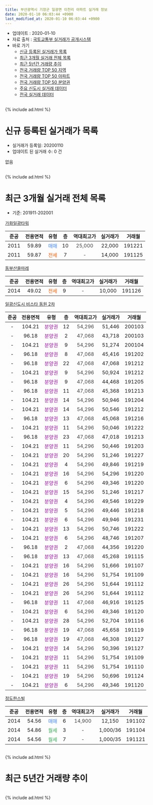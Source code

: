 ```yaml
---
title: 부산광역시 기장군 일광면 이천리 아파트 실거래 정보
date: 2020-01-10 06:03:44 +0900
last_modified_at: 2020-01-10 06:03:44 +0900
---
```


* 업데이트 : 2020-01-10
* 자료 출처 : [국토교통부 실거래가 공개시스템](http://rt.molit.go.kr)
* 바로 가기
    * [신규 등록된 실거래가 목록](#신규-등록된-실거래가-목록)
    * [최근 3개월 실거래 전체 목록](#최근-3개월-실거래-전체-목록)
    * [최근 5년간 거래량 추이](#최근-5년간-거래량-추이)
    * [전국 거래량 TOP 50 지역](https://inasie.github.io/apt-trade-info/최근-3개월-전국에서-가장-거래가-많이-발생한-지역)
    * [전국 거래량 TOP 50 아파트](https://inasie.github.io/apt-trade-info/최근-3개월-전국에서-가장-거래가-많이-발생한-아파트)
    * [전국 거래량 TOP 50 분양권](https://inasie.github.io/apt-trade-info/최근-3개월-전국에서-가장-거래가-많이-발생한-분양권)
    * [주요 신도시 실거래 데이터](https://inasie.github.io/apt-trade-info/주요-신도시)
    * [전국 실거래 데이터](https://inasie.github.io/apt-trade-info/전국)
<br>
{% include ad.html %}
<br>

# 신규 등록된 실거래가 목록
* 실거래가 등록일: 20200110
* 업데이트 된 실거래 수: 0 건

없음

<br>
{% include ad.html %}
<br>

# 최근 3개월 실거래 전체 목록
* 기준: 201911-202001


[가화일광타워](https://search.naver.com/search.naver?query=%EB%B6%80%EC%82%B0%EA%B4%91%EC%97%AD%EC%8B%9C+%EA%B8%B0%EC%9E%A5%EA%B5%B0+%EC%9D%BC%EA%B4%91%EB%A9%B4+%EC%9D%B4%EC%B2%9C%EB%A6%AC+%EA%B0%80%ED%99%94%EC%9D%BC%EA%B4%91%ED%83%80%EC%9B%8C)

|준공|전용면적|유형|층|역대최고가|실거래가|거래월|
|:---:|:---:|:---:|:---:|:---:|:---:|:---:|
|2011|59.89|<span style="color:#4285f3">매매</span>|10|<span style="color:#444444">25,000</span>|22,000|191221|
|2011|59.87|<span style="color:#ff5a00">전세</span>|7|<span style="color:#444444">-</span>|14,000|191125|

[동부산쏠마레](https://search.naver.com/search.naver?query=%EB%B6%80%EC%82%B0%EA%B4%91%EC%97%AD%EC%8B%9C+%EA%B8%B0%EC%9E%A5%EA%B5%B0+%EC%9D%BC%EA%B4%91%EB%A9%B4+%EC%9D%B4%EC%B2%9C%EB%A6%AC+%EB%8F%99%EB%B6%80%EC%82%B0%EC%8F%A0%EB%A7%88%EB%A0%88)

|준공|전용면적|유형|층|역대최고가|실거래가|거래월|
|:---:|:---:|:---:|:---:|:---:|:---:|:---:|
|2014|49.02|<span style="color:#ff5a00">전세</span>|9|<span style="color:#444444">-</span>|10,000|191126|

[일광신도시 비스타 동원 2차](https://search.naver.com/search.naver?query=%EB%B6%80%EC%82%B0%EA%B4%91%EC%97%AD%EC%8B%9C+%EA%B8%B0%EC%9E%A5%EA%B5%B0+%EC%9D%BC%EA%B4%91%EB%A9%B4+%EC%9D%B4%EC%B2%9C%EB%A6%AC+%EC%9D%BC%EA%B4%91%EC%8B%A0%EB%8F%84%EC%8B%9C+%EB%B9%84%EC%8A%A4%ED%83%80+%EB%8F%99%EC%9B%90+2%EC%B0%A8)

|준공|전용면적|유형|층|역대최고가|실거래가|거래월|
|:---:|:---:|:---:|:---:|:---:|:---:|:---:|
|-|104.21|<span style="color:#9C11A5">분양권</span>|12|<span style="color:#444444">54,296</span>|51,446|200103|
|-|96.18|<span style="color:#9C11A5">분양권</span>|2|<span style="color:#444444">47,068</span>|43,718|200103|
|-|104.21|<span style="color:#9C11A5">분양권</span>|9|<span style="color:#444444">54,296</span>|51,274|200104|
|-|96.18|<span style="color:#9C11A5">분양권</span>|8|<span style="color:#444444">47,068</span>|45,416|191202|
|-|96.18|<span style="color:#9C11A5">분양권</span>|22|<span style="color:#444444">47,068</span>|47,068|191212|
|-|104.21|<span style="color:#9C11A5">분양권</span>|9|<span style="color:#444444">54,296</span>|50,924|191212|
|-|96.18|<span style="color:#9C11A5">분양권</span>|9|<span style="color:#444444">47,068</span>|44,468|191205|
|-|96.18|<span style="color:#9C11A5">분양권</span>|11|<span style="color:#444444">47,068</span>|45,368|191213|
|-|104.21|<span style="color:#9C11A5">분양권</span>|14|<span style="color:#444444">54,296</span>|50,946|191204|
|-|104.21|<span style="color:#9C11A5">분양권</span>|14|<span style="color:#444444">54,296</span>|50,546|191212|
|-|96.18|<span style="color:#9C11A5">분양권</span>|13|<span style="color:#444444">47,068</span>|45,068|191216|
|-|104.21|<span style="color:#9C11A5">분양권</span>|11|<span style="color:#444444">54,296</span>|50,046|191222|
|-|96.18|<span style="color:#9C11A5">분양권</span>|23|<span style="color:#444444">47,068</span>|47,018|191213|
|-|104.21|<span style="color:#9C11A5">분양권</span>|11|<span style="color:#444444">54,296</span>|50,446|191203|
|-|104.21|<span style="color:#9C11A5">분양권</span>|20|<span style="color:#444444">54,296</span>|51,246|191227|
|-|104.21|<span style="color:#9C11A5">분양권</span>|4|<span style="color:#444444">54,296</span>|49,846|191219|
|-|104.21|<span style="color:#9C11A5">분양권</span>|16|<span style="color:#444444">54,296</span>|54,296|191220|
|-|104.21|<span style="color:#9C11A5">분양권</span>|6|<span style="color:#444444">54,296</span>|49,346|191220|
|-|104.21|<span style="color:#9C11A5">분양권</span>|15|<span style="color:#444444">54,296</span>|51,246|191217|
|-|104.21|<span style="color:#9C11A5">분양권</span>|4|<span style="color:#444444">54,296</span>|49,546|191229|
|-|104.21|<span style="color:#9C11A5">분양권</span>|5|<span style="color:#444444">54,296</span>|49,446|191218|
|-|104.21|<span style="color:#9C11A5">분양권</span>|6|<span style="color:#444444">54,296</span>|49,946|191231|
|-|104.21|<span style="color:#9C11A5">분양권</span>|13|<span style="color:#444444">54,296</span>|50,746|191222|
|-|104.21|<span style="color:#9C11A5">분양권</span>|6|<span style="color:#444444">54,296</span>|48,746|191207|
|-|96.18|<span style="color:#9C11A5">분양권</span>|2|<span style="color:#444444">47,068</span>|44,356|191220|
|-|96.18|<span style="color:#9C11A5">분양권</span>|13|<span style="color:#444444">47,068</span>|45,268|191115|
|-|104.21|<span style="color:#9C11A5">분양권</span>|16|<span style="color:#444444">54,296</span>|51,666|191107|
|-|104.21|<span style="color:#9C11A5">분양권</span>|16|<span style="color:#444444">54,296</span>|51,754|191109|
|-|104.21|<span style="color:#9C11A5">분양권</span>|26|<span style="color:#444444">54,296</span>|51,644|191112|
|-|104.21|<span style="color:#9C11A5">분양권</span>|26|<span style="color:#444444">54,296</span>|51,644|191112|
|-|96.18|<span style="color:#9C11A5">분양권</span>|11|<span style="color:#444444">47,068</span>|46,916|191125|
|-|104.21|<span style="color:#9C11A5">분양권</span>|6|<span style="color:#444444">54,296</span>|49,346|191120|
|-|104.21|<span style="color:#9C11A5">분양권</span>|28|<span style="color:#444444">54,296</span>|52,704|191116|
|-|96.18|<span style="color:#9C11A5">분양권</span>|19|<span style="color:#444444">47,068</span>|45,658|191119|
|-|96.18|<span style="color:#9C11A5">분양권</span>|19|<span style="color:#444444">47,068</span>|46,308|191127|
|-|104.21|<span style="color:#9C11A5">분양권</span>|14|<span style="color:#444444">54,296</span>|50,396|191127|
|-|104.21|<span style="color:#9C11A5">분양권</span>|11|<span style="color:#444444">54,296</span>|51,754|191109|
|-|104.21|<span style="color:#9C11A5">분양권</span>|11|<span style="color:#444444">54,296</span>|51,754|191110|
|-|104.21|<span style="color:#9C11A5">분양권</span>|19|<span style="color:#444444">54,296</span>|50,696|191124|
|-|104.21|<span style="color:#9C11A5">분양권</span>|6|<span style="color:#444444">54,296</span>|49,346|191120|


<script async src="//pagead2.googlesyndication.com/pagead/js/adsbygoogle.js"></script>
<!-- 기본 -->
<ins class="adsbygoogle"
     style="display:block"
     data-ad-client="ca-pub-2446590836940007"
     data-ad-slot="1659523306"
     data-ad-format="auto"
     data-full-width-responsive="true"></ins>
<script>
(adsbygoogle = window.adsbygoogle || []).push({});
</script>


[정도한스빌](https://search.naver.com/search.naver?query=%EB%B6%80%EC%82%B0%EA%B4%91%EC%97%AD%EC%8B%9C+%EA%B8%B0%EC%9E%A5%EA%B5%B0+%EC%9D%BC%EA%B4%91%EB%A9%B4+%EC%9D%B4%EC%B2%9C%EB%A6%AC+%EC%A0%95%EB%8F%84%ED%95%9C%EC%8A%A4%EB%B9%8C)

|준공|전용면적|유형|층|역대최고가|실거래가|거래월|
|:---:|:---:|:---:|:---:|:---:|:---:|:---:|
|2014|54.56|<span style="color:#4285f3">매매</span>|6|<span style="color:#444444">14,900</span>|12,150|191102|
|2014|54.86|<span style="color:#34a853">월세</span>|3|<span style="color:#444444">-</span>|1,000/36|191104|
|2014|54.56|<span style="color:#34a853">월세</span>|7|<span style="color:#444444">-</span>|1,000/35|191121|


<br>
{% include ad.html %}
<br>

# 최근 5년간 거래량 추이


<div style="width:100%;">
    <canvas id="deal_progress" height="200"></canvas>
</div>

<script>
new Chart(document.getElementById("deal_progress"), {
    type: 'line',
    data: {
        labels: ['201501','201502','201503','201504','201505','201506','201507','201508','201509','201510','201511','201512','201601','201602','201603','201604','201605','201606','201607','201608','201609','201610','201611','201612','201701','201702','201703','201704','201705','201706','201707','201708','201709','201710','201711','201712','201801','201802','201803','201804','201805','201806','201807','201808','201809','201810','201811','201812','201901','201902','201903','201904','201905','201906','201907','201908','201909','201910','201911','201912','202001'],
        datasets: [{
            label: '매매',
            pointRadius: 1,
            data: [24, 14, 6, 5, 5, 3, 11, 7, 2, 10, 1, 3, 5, 8, 8, 4, 16, 3, 5, 6, 2, 6, 5, 7, 3, 5, 7, 4, 5, 3, 2, 2, 1, 0, 5, 1, 111, 35, 14, 25, 21, 6, 5, 4, 11, 2, 4, 3, 0, 4, 3, 9, 9, 2, 3, 3, 2, 5, 16, 23, 3],
            borderColor: "rgba(255, 201, 14, 1)",
            backgroundColor: "rgba(255, 201, 14, 0.5)",
            fill: false,
            lineTension: 0
        },{
            label: '전월세',
            pointRadius: 1,
            data: [3, 6, 8, 5, 7, 6, 4, 4, 1, 3, 2, 4, 6, 2, 1, 1, 1, 1, 2, 1, 2, 7, 6, 2, 4, 3, 4, 4, 2, 2, 2, 1, 2, 1, 3, 1, 2, 2, 11, 8, 10, 7, 6, 8, 6, 6, 5, 5, 2, 7, 6, 3, 5, 9, 3, 3, 0, 2, 4, 0, 0],
            borderColor: "rgba(0, 141, 185, 1)",
            backgroundColor: "rgba(0, 141, 185, 0.5)",
            fill: false,
            lineTension: 0
        }
        ]
    },
    options: {
        responsive: true,
        title: {
            display: false
        },
        tooltips: {
            mode: 'index',
            intersect: false
        },
        hover: {
            mode: 'nearest',
            intersect: true
        },
        scales: {
            xAxes: [{
                display: true,
                scaleLabel: {
                    display: true,
                    labelString: '년/월'
                }
            }],
            yAxes: [{
                display: true,
                ticks: {
                    suggestedMin: 0,
                },
                scaleLabel: {
                    display: true,
                    labelString: '실거래 수'
                }
            }]
        }
    }
});

</script>


<br>
{% include ad.html %}
<br>

